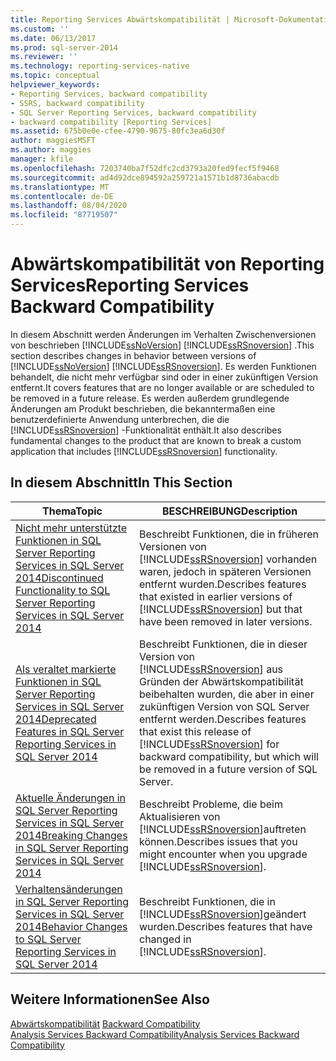 ```yaml
---
title: Reporting Services Abwärtskompatibilität | Microsoft-Dokumentation
ms.custom: ''
ms.date: 06/13/2017
ms.prod: sql-server-2014
ms.reviewer: ''
ms.technology: reporting-services-native
ms.topic: conceptual
helpviewer_keywords:
- Reporting Services, backward compatibility
- SSRS, backward compatibility
- SQL Server Reporting Services, backward compatibility
- backward compatibility [Reporting Services]
ms.assetid: 675b0e0e-cfee-4790-9675-80fc3ea6d30f
author: maggiesMSFT
ms.author: maggies
manager: kfile
ms.openlocfilehash: 7203740ba7f52dfc2cd3793a20fed9fecf5f9468
ms.sourcegitcommit: ad4d92dce894592a259721a1571b1d8736abacdb
ms.translationtype: MT
ms.contentlocale: de-DE
ms.lasthandoff: 08/04/2020
ms.locfileid: "87719507"
---
```

# <a name="reporting-services-backward-compatibility"></a><span data-ttu-id="5743c-102">Abwärtskompatibilität von Reporting Services</span><span class="sxs-lookup"><span data-stu-id="5743c-102">Reporting Services Backward Compatibility</span></span>
  <span data-ttu-id="5743c-103">In diesem Abschnitt werden Änderungen im Verhalten Zwischenversionen von beschrieben [!INCLUDE[ssNoVersion](../includes/ssnoversion-md.md)] [!INCLUDE[ssRSnoversion](../includes/ssrsnoversion-md.md)] .</span><span class="sxs-lookup"><span data-stu-id="5743c-103">This section describes changes in behavior between versions of [!INCLUDE[ssNoVersion](../includes/ssnoversion-md.md)] [!INCLUDE[ssRSnoversion](../includes/ssrsnoversion-md.md)].</span></span> <span data-ttu-id="5743c-104">Es werden Funktionen behandelt, die nicht mehr verfügbar sind oder in einer zukünftigen Version entfernt.</span><span class="sxs-lookup"><span data-stu-id="5743c-104">It covers features that are no longer available or are scheduled to be removed in a future release.</span></span> <span data-ttu-id="5743c-105">Es werden außerdem grundlegende Änderungen am Produkt beschrieben, die bekanntermaßen eine benutzerdefinierte Anwendung unterbrechen, die die [!INCLUDE[ssRSnoversion](../includes/ssrsnoversion-md.md)] -Funktionalität enthält.</span><span class="sxs-lookup"><span data-stu-id="5743c-105">It also describes fundamental changes to the product that are known to break a custom application that includes [!INCLUDE[ssRSnoversion](../includes/ssrsnoversion-md.md)] functionality.</span></span>  
  
## <a name="in-this-section"></a><span data-ttu-id="5743c-106">In diesem Abschnitt</span><span class="sxs-lookup"><span data-stu-id="5743c-106">In This Section</span></span>  
  
|<span data-ttu-id="5743c-107">Thema</span><span class="sxs-lookup"><span data-stu-id="5743c-107">Topic</span></span>|<span data-ttu-id="5743c-108">BESCHREIBUNG</span><span class="sxs-lookup"><span data-stu-id="5743c-108">Description</span></span>|  
|-----------|-----------------|  
|[<span data-ttu-id="5743c-109">Nicht mehr unterstützte Funktionen in SQL Server Reporting Services in SQL Server 2014</span><span class="sxs-lookup"><span data-stu-id="5743c-109">Discontinued Functionality to SQL Server Reporting Services in SQL Server 2014</span></span>](discontinued-functionality-to-sql-server-reporting-services-in-sql-server.md)|<span data-ttu-id="5743c-110">Beschreibt Funktionen, die in früheren Versionen von [!INCLUDE[ssRSnoversion](../includes/ssrsnoversion-md.md)] vorhanden waren, jedoch in späteren Versionen entfernt wurden.</span><span class="sxs-lookup"><span data-stu-id="5743c-110">Describes features that existed in earlier versions of [!INCLUDE[ssRSnoversion](../includes/ssrsnoversion-md.md)] but that have been removed in later versions.</span></span>|  
|[<span data-ttu-id="5743c-111">Als veraltet markierte Funktionen in SQL Server Reporting Services in SQL Server 2014</span><span class="sxs-lookup"><span data-stu-id="5743c-111">Deprecated Features in SQL Server Reporting Services in SQL Server 2014</span></span>](deprecated-features-in-sql-server-reporting-services-ssrs.md)|<span data-ttu-id="5743c-112">Beschreibt Funktionen, die in dieser Version von [!INCLUDE[ssRSnoversion](../includes/ssrsnoversion-md.md)] aus Gründen der Abwärtskompatibilität beibehalten wurden, die aber in einer zukünftigen Version von SQL Server entfernt werden.</span><span class="sxs-lookup"><span data-stu-id="5743c-112">Describes features that exist this release of [!INCLUDE[ssRSnoversion](../includes/ssrsnoversion-md.md)] for backward compatibility, but which will be removed in a future version of SQL Server.</span></span>|  
|[<span data-ttu-id="5743c-113">Aktuelle Änderungen in SQL Server Reporting Services in SQL Server 2014</span><span class="sxs-lookup"><span data-stu-id="5743c-113">Breaking Changes in SQL Server Reporting Services in SQL Server 2014</span></span>](breaking-changes-in-sql-server-reporting-services-in-sql-server-2016.md)|<span data-ttu-id="5743c-114">Beschreibt Probleme, die beim Aktualisieren von [!INCLUDE[ssRSnoversion](../includes/ssrsnoversion-md.md)]auftreten können.</span><span class="sxs-lookup"><span data-stu-id="5743c-114">Describes issues that you might encounter when you upgrade [!INCLUDE[ssRSnoversion](../includes/ssrsnoversion-md.md)].</span></span>|  
|[<span data-ttu-id="5743c-115">Verhaltensänderungen in SQL Server Reporting Services in SQL Server 2014</span><span class="sxs-lookup"><span data-stu-id="5743c-115">Behavior Changes to SQL Server Reporting Services  in SQL Server 2014</span></span>](behavior-changes-to-sql-server-reporting-services-in-sql-server-2016.md)|<span data-ttu-id="5743c-116">Beschreibt Funktionen, die in [!INCLUDE[ssRSnoversion](../includes/ssrsnoversion-md.md)]geändert wurden.</span><span class="sxs-lookup"><span data-stu-id="5743c-116">Describes features that have changed in [!INCLUDE[ssRSnoversion](../includes/ssrsnoversion-md.md)].</span></span>|  
  
## <a name="see-also"></a><span data-ttu-id="5743c-117">Weitere Informationen</span><span class="sxs-lookup"><span data-stu-id="5743c-117">See Also</span></span>  
 <span data-ttu-id="5743c-118">[Abwärtskompatibilität](../../2014/getting-started/backward-compatibility.md) </span><span class="sxs-lookup"><span data-stu-id="5743c-118">[Backward Compatibility](../../2014/getting-started/backward-compatibility.md) </span></span>  
 [<span data-ttu-id="5743c-119">Analysis Services Backward Compatibility</span><span class="sxs-lookup"><span data-stu-id="5743c-119">Analysis Services Backward Compatibility</span></span>](../../2014/analysis-services/analysis-services-backward-compatibility.md)  
  
  
